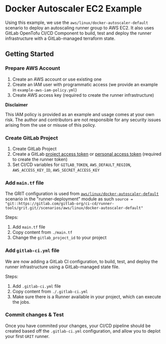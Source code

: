 # Docker Autoscaler EC2 Example

Using this example, we use the `aws/linux/docker-autoscaler-default` scenario to deploy an autoscaling runner group to AWS EC2.
It also uses GitLab OpenTofu CI/CD Component to build, test and deploy the runner infrastructure with a GitLab-managed terraform state.

## Getting Started

### Prepare AWS Account

1. Create an AWS account or use existing one
1. Create an IAM user with programmatic access (we provide an example in `example-aws-iam-policy.yml`)
1. Create AWS access key (required to create the runner infrastructure)

**Disclaimer**

This IAM policy is provided as an example and usage comes at your own risk. The author and contributors are not responsible for any security issues arising from the use or misuse of this policy.

### Create GitLab Project

1. Create GitLab Project
1. Create a GitLab [project access token](https://docs.gitlab.com/ee/user/project/settings/project_access_tokens.html#create-a-project-access-token) or [personal access token](https://docs.gitlab.com/ee/user/profile/personal_access_tokens.html#create-a-personal-access-token) (required to create the runner token)
1. Set CI/CD variables for `GITLAB_TOKEN`, `AWS_DEFAULT_REGION`, `AWS_ACCESS_KEY_ID`, `AWS_SECRET_ACCESS_KEY`

### Add `main.tf` file

The GRIT configuration is used from [`aws/linux/docker-autoscaler-default`](../../scenarios/aws/linux/docker-autoscaler-default/) scenario in the "runner-deployment" module as such `source = "git::https://gitlab.com/gitlab-org/ci-cd/runner-tools/grit.git//scenarios/aws/linux/docker-autoscaler-default"`

Steps:

1. Add `main.tf` file
1. Copy content from `./main.tf`
1. Change the `gitlab_project_id` to your project

### Add `gitlab-ci.yml` file

We are now adding a GitLab CI configuration, to build, test, and deploy the runner infrastructure using a GitLab-managed state file.

Steps:

1. Add `.gitlab-ci.yml` file
1. Copy content from `./.gitlab-ci.yml`
1. Make sure there is a Runner available in your project, which can execute the jobs.

### Commit changes & Test

Once you have commited your changes, your CI/CD pipeline should be created based off the `.gitlab-ci.yml` configuration, and allow you to deplot your first `GRIT` runner.
